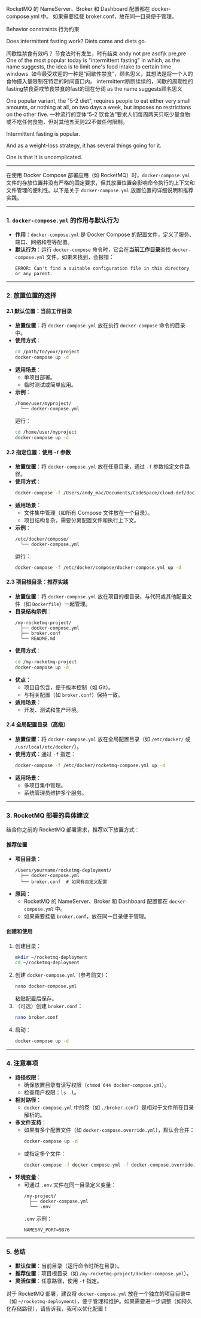 RocketMQ 的 NameServer、Broker 和 Dashboard 配置都在 docker-compose.yml 中。
如果需要挂载 broker.conf，放在同一目录便于管理。

Behavior constraints
行为约束



Does intermittent fasting work?
Diets come and diets go.

间歇性禁食有效吗？
节食法时有发生，时有结束
andy
not pre
asdfjk pre,pre
One of the most popular today is "intermittent fasting" in which, as the name suggests, the idea is to limit one's food intake to certain time windows.
如今最受欢迎的一种是“间歇性禁食”，顾名思义，其想法是将一个人的食物摄入量限制在特定的时间窗口内。
intermittent断断续续的，间歇的周期性的
fasting禁食斋戒节食禁食的fast的现在分词
as the name suggests顾名思义

One popular variant, the "5-2 diet", requires people to eat either very small amounts, or nothing at all, on two days a week, but imposes no restrictions on the other five.
一种流行的变体“5-2 饮食法”要求人们每周两天只吃少量食物或不吃任何食物，但对其他五天则22不做任何限制。

Intermittent fasting is popular.

And as a weight-loss strategy, it has several things going for it.

One is that it is uncomplicated.

---

在使用 Docker Compose 部署应用（如 RocketMQ）时，`docker-compose.yml` 文件的存放位置并没有严格的固定要求，但其放置位置会影响命令执行的上下文和文件管理的便利性。以下是关于 `docker-compose.yml` 放置位置的详细说明和推荐实践。


---

### 1. `docker-compose.yml` 的作用与默认行为
- **作用**：`docker-compose.yml` 是 Docker Compose 的配置文件，定义了服务、端口、网络和卷等配置。
- **默认行为**：运行 `docker-compose` 命令时，它会在**当前工作目录**查找 `docker-compose.yml` 文件。如果未找到，会报错：
  ```
  ERROR: Can't find a suitable configuration file in this directory or any parent.
  ```

---

### 2. 放置位置的选择

#### 2.1 默认位置：当前工作目录
- **放置位置**：将 `docker-compose.yml` 放在执行 `docker-compose` 命令的目录中。
- **使用方式**：
  ```bash
  cd /path/to/your/project
  docker-compose up -d
  ```
- **适用场景**：
    - 单项目部署。
    - 临时测试或简单应用。
- **示例**：
  ```
  /home/user/myproject/
    └── docker-compose.yml
  ```
  运行：
  ```bash
  cd /home/user/myproject
  docker-compose up -d
  ```

#### 2.2 指定位置：使用 `-f` 参数
- **放置位置**：将 `docker-compose.yml` 放在任意目录，通过 `-f` 参数指定文件路径。
- **使用方式**：
  ```bash
  docker-compose -f /Users/andy_mac/Documents/CodeSpace/cloud-def/docker/rocketmq-deployment/docker-compose.yml up -d
  ```
- **适用场景**：
    - 文件集中管理（如所有 Compose 文件放在一个目录）。
    - 项目结构复杂，需要分离配置文件和执行上下文。
- **示例**：
  ```
  /etc/docker/compose/
    └── docker-compose.yml
  ```
  运行：
  ```bash
  docker-compose -f /etc/docker/compose/docker-compose.yml up -d
  ```


#### 2.3 项目根目录：推荐实践
- **放置位置**：将 `docker-compose.yml` 放在项目的根目录，与代码或其他配置文件（如 `Dockerfile`）一起管理。
- **目录结构示例**：
  ```
  /my-rocketmq-project/
    ├── docker-compose.yml
    ├── broker.conf
    └── README.md
  ```
- **使用方式**：
  ```bash
  cd /my-rocketmq-project
  docker-compose up -d
  ```
- **优点**：
    - 项目自包含，便于版本控制（如 Git）。
    - 与相关配置（如 `broker.conf`）保持一致。
- **适用场景**：
    - 开发、测试和生产环境。

#### 2.4 全局配置目录（高级）
- **放置位置**：将 `docker-compose.yml` 放在全局配置目录（如 `/etc/docker/` 或 `/usr/local/etc/docker/`）。
- **使用方式**：通过 `-f` 指定：
  ```bash
  docker-compose -f /etc/docker/rocketmq-compose.yml up -d
  ```
- **适用场景**：
    - 多项目集中管理。
    - 系统管理员维护多个服务。

---

### 3. RocketMQ 部署的具体建议
结合你之前的 RocketMQ 部署需求，推荐以下放置方式：

#### 推荐位置
- **项目目录**：
  ```
  /Users/yourname/rocketmq-deployment/
    ├── docker-compose.yml
    └── broker.conf  # 如果有自定义配置
  ```
- **原因**：
    - RocketMQ 的 NameServer、Broker 和 Dashboard 配置都在 `docker-compose.yml` 中。
    - 如果需要挂载 `broker.conf`，放在同一目录便于管理。

#### 创建和使用
1. 创建目录：
   ```bash
   mkdir ~/rocketmq-deployment
   cd ~/rocketmq-deployment
   ```
2. 创建 `docker-compose.yml`（参考前文）：
   ```bash
   nano docker-compose.yml
   ```
   粘贴配置后保存。
3. （可选）创建 `broker.conf`：
   ```bash
   nano broker.conf
   ```
4. 启动：
   ```bash
   docker-compose up -d
   ```

---

### 4. 注意事项
- **路径权限**：
    - 确保放置目录有读写权限（`chmod 644 docker-compose.yml`）。
    - 检查用户权限：`ls -l`。
- **相对路径**：
    - `docker-compose.yml` 中的卷（如 `./broker.conf`）是相对于文件所在目录解析的。
- **多文件支持**：
    - 如果有多个配置文件（如 `docker-compose.override.yml`），默认会合并：
      ```bash
      docker-compose up -d
      ```
    - 或指定多个文件：
      ```bash
      docker-compose -f docker-compose.yml -f docker-compose.override.yml up -d
      ```
- **环境变量**：
    - 可通过 `.env` 文件在同一目录定义变量：
      ```
      /my-project/
        ├── docker-compose.yml
        └── .env
      ```
      `.env` 示例：
      ```
      NAMESRV_PORT=9876
      ```

---

### 5. 总结
- **默认位置**：当前目录（运行命令时所在目录）。
- **推荐位置**：项目根目录（如 `/my-rocketmq-project/docker-compose.yml`）。
- **灵活位置**：任意路径，使用 `-f` 指定。

对于 RocketMQ 部署，建议将 `docker-compose.yml` 放在一个独立的项目目录中（如 `~/rocketmq-deployment`），便于管理和维护。如果需要进一步调整（如持久化存储路径），请告诉我，我可以优化配置！
